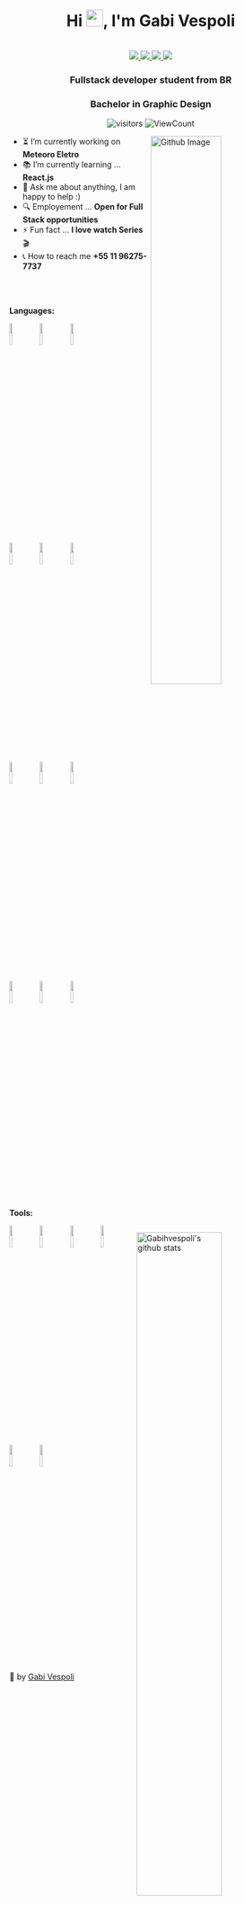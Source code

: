 <h1 align="center">Hi <img src="https://raw.githubusercontent.com/iampavangandhi/iampavangandhi/master/gifs/Hi.gif" width="30px">, I'm Gabi Vespoli</h1>
 <p align="center"><br/>

  <a href="https://www.linkedin.com/in/gabihvespoli/">
    <img src="https://img.shields.io/badge/-LinkedIn-blue?style=flat&logo=Linkedin&logoColor=white">
  </a>

  <a href="https://www.instagram.com/gabihvespoli/">
    <img src="https://img.shields.io/badge/-Instagram-c13584?style=flat&labelColor=c13584&logo=instagram&logoColor=white">
  </a>

  <a href="mailto:gabiat3@gmail.com">
    <img src="https://img.shields.io/badge/-Gmail-c14438?style=flat&logo=Gmail&logoColor=white">
  </a>

  <a href="mailto:gabiat3@hotmail.com">
    <img src="https://img.shields.io/badge/-Outlook-0078D4?style=flat&logo=Microsoft-Outlook&logoColor=white">
  </a>

</p>

<h3 align="center">Fullstack developer student from BR</h3>
<h3 align="center">Bachelor in Graphic Design</h3>

<p align="center">
  <img alt="visitors" src="https://visitor-badge.glitch.me/badge?page_id=gabihvespoli.gabihvespoli" />
  <img alt="ViewCount" src="https://views.whatilearened.today/views/github/gabihvespoli/gabihvespoli.svg" />
</p>

<img width="50%" align="right" alt="Github Image" src="https://media.giphy.com/media/L8K62iTDkzGX6/giphy.gif" />

- ⏳ I’m currently working on **Meteoro Eletro**
- 📚 I’m currently learning ... **React.js**
- 💬 Ask me about anything, I am happy to help :)
- 🔍 Employement ... **Open for Full Stack opportunities**
- ⚡ Fun fact ... **I love watch Series** 🎬 
- 📞 How to reach me **+55 11 96275-7737**

<br/>
<br/>

**Languages:** 

<p>

  <a href="https://github.com/gabihvespoli/github-readme-stats">
    <img width="55%" align="right" alt="Gabihvespoli's github stats" src="https://github-readme-stats.vercel.app/api/top-langs/?username=gabihvespoli&layout=compact" />
  </a>

  <code><img width="10%" src="https://www.vectorlogo.zone/logos/reactjs/reactjs-ar21.svg"></code>
  <code><img width="10%" src="https://www.vectorlogo.zone/logos/w3_html5/w3_html5-ar21.svg"></code>
  <code><img width="10%" src="https://www.vectorlogo.zone/logos/netlifyapp_watercss/netlifyapp_watercss-ar21.svg"></code>
  <br />
  <code><img width="10%" src="https://www.vectorlogo.zone/logos/getbootstrap/getbootstrap-ar21.svg"></code>
  <code><img width="10%" src="https://www.vectorlogo.zone/logos/git-scm/git-scm-ar21.svg"></code>
  <code><img width="10%" src="https://www.vectorlogo.zone/logos/github/github-ar21.svg"></code>
  <br />
  <code><img width="10%" src="https://www.vectorlogo.zone/logos/mysql/mysql-ar21.svg"></code>
  <code><img width="10%" src="https://www.vectorlogo.zone/logos/php/php-horizontal.svg"></code>
  <code><img width="10%" src="https://www.vectorlogo.zone/logos/json/json-ar21.svg"></code>
  <br />
  <code><img width="10%" src="https://www.vectorlogo.zone/logos/javascript/javascript-horizontal.svg"></code>
  <code><img width="10%" src="https://www.vectorlogo.zone/logos/npmjs/npmjs-ar21.svg"></code>
  <code><img width="10%" src="https://www.vectorlogo.zone/logos/nodejs/nodejs-ar21.svg"></code>
</p>

**Tools:** 
<p align="left">
  <code><img width="10%" src="https://www.vectorlogo.zone/logos/discordapp/discordapp-ar21.svg"></code>
  <code><img width="10%" src="https://www.vectorlogo.zone/logos/slack/slack-ar21.svg"></code>
  <code><img width="10%" src="https://www.vectorlogo.zone/logos/visualstudio_code/visualstudio_code-ar21.svg"></code>
  <code><img width="10%" src="https://www.vectorlogo.zone/logos/linux/linux-ar21.svg"></code>
  <code><img width="10%" src="https://www.vectorlogo.zone/logos/ubuntu/ubuntu-ar21.svg"></code>
  <code><img width="10%" src="https://www.vectorlogo.zone/logos/microsoft/microsoft-ar21.svg"></code>
</p>


💜 by [Gabi Vespoli](https://github.com/gabihvespoli)